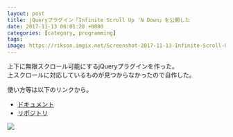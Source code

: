 ```yaml
---
layout: post
title: jQueryプラグイン「Infinite Scroll Up ‘N Down」を公開した
date: 2017-11-13 06:01:28 +0800
categories: [category, programming]
tags: 
image: https://rikson.imgix.net/Screenshot-2017-11-13-Infinite-Scroll-Up-N-Down1.png
---
```

上下に無限スクロール可能にするjQueryプラグインを作った。  
上スクロールに対応しているものが見つからなかったので自作した。

使い方等は以下のリンクから。

- [ドキュメント](https://rikuson.github.io/infinite-scroll-up-n-down)
- [リポジトリ](https://github.com/rikuson/infinite-scroll-up-n-down)

![](https://rikson.imgix.net/infinite-scroll-demo.gif)


